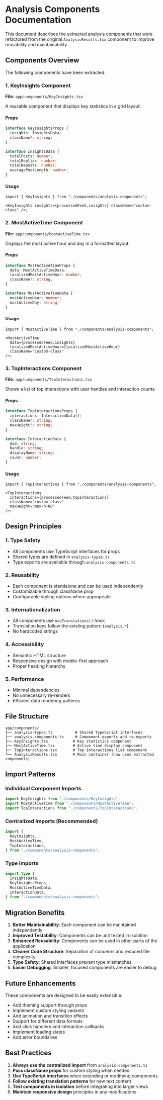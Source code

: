 # Analysis Components Documentation

This document describes the extracted analysis components that were refactored from the original `AnalysisResults.tsx` component to improve reusability and maintainability.

## Components Overview

The following components have been extracted:

### 1. KeyInsights Component

**File**: `app/components/KeyInsights.tsx`

A reusable component that displays key statistics in a grid layout.

#### Props

```typescript
interface KeyInsightsProps {
  insights: InsightsData;
  className?: string;
}

interface InsightsData {
  totalPosts: number;
  totalReplies: number;
  totalReposts: number;
  averagePostLength: number;
}
```

#### Usage

```tsx
import { KeyInsights } from "./components/analysis-components";

<KeyInsights insights={processedFeed.insights} className="custom-class" />;
```

### 2. MostActiveTime Component

**File**: `app/components/MostActiveTime.tsx`

Displays the most active hour and day in a formatted layout.

#### Props

```typescript
interface MostActiveTimeProps {
  data: MostActiveTimeData;
  localizedMostActiveHour: number;
  className?: string;
}

interface MostActiveTimeData {
  mostActiveHour: number;
  mostActiveDay: string;
}
```

#### Usage

```tsx
import { MostActiveTime } from "./components/analysis-components";

<MostActiveTime
  data={processedFeed.insights}
  localizedMostActiveHour={localizedMostActiveHour}
  className="custom-class"
/>;
```

### 3. TopInteractions Component

**File**: `app/components/TopInteractions.tsx`

Shows a list of top interactions with user handles and interaction counts.

#### Props

```typescript
interface TopInteractionsProps {
  interactions: InteractionData[];
  className?: string;
  maxHeight?: string;
}

interface InteractionData {
  did: string;
  handle: string;
  displayName: string;
  count: number;
}
```

#### Usage

```tsx
import { TopInteractions } from "./components/analysis-components";

<TopInteractions
  interactions={processedFeed.topInteractions}
  className="custom-class"
  maxHeight="max-h-80"
/>;
```

## Design Principles

### 1. **Type Safety**

- All components use TypeScript interfaces for props
- Shared types are defined in `analysis-types.ts`
- Type exports are available through `analysis-components.ts`

### 2. **Reusability**

- Each component is standalone and can be used independently
- Customizable through className prop
- Configurable styling options where appropriate

### 3. **Internationalization**

- All components use `useTranslations()` hook
- Translation keys follow the existing pattern (`analysis.*`)
- No hardcoded strings

### 4. **Accessibility**

- Semantic HTML structure
- Responsive design with mobile-first approach
- Proper heading hierarchy

### 5. **Performance**

- Minimal dependencies
- No unnecessary re-renders
- Efficient data rendering patterns

## File Structure

```
app/components/
├── analysis-types.ts          # Shared TypeScript interfaces
├── analysis-components.ts     # Component exports and re-exports
├── KeyInsights.tsx           # Key statistics component
├── MostActiveTime.tsx        # Active time display component
├── TopInteractions.tsx       # Top interactions list component
└── AnalysisResults.tsx       # Main container (now uses extracted components)
```

## Import Patterns

### Individual Component Imports

```typescript
import KeyInsights from "./components/KeyInsights";
import MostActiveTime from "./components/MostActiveTime";
import TopInteractions from "./components/TopInteractions";
```

### Centralized Imports (Recommended)

```typescript
import {
  KeyInsights,
  MostActiveTime,
  TopInteractions,
} from "./components/analysis-components";
```

### Type Imports

```typescript
import type {
  InsightsData,
  KeyInsightsProps,
  MostActiveTimeData,
  InteractionData,
} from "./components/analysis-components";
```

## Migration Benefits

1. **Better Maintainability**: Each component can be maintained independently
2. **Improved Testability**: Components can be unit tested in isolation
3. **Enhanced Reusability**: Components can be used in other parts of the application
4. **Cleaner Code Structure**: Separation of concerns and reduced file complexity
5. **Type Safety**: Shared interfaces prevent type mismatches
6. **Easier Debugging**: Smaller, focused components are easier to debug

## Future Enhancements

These components are designed to be easily extensible:

- Add theming support through props
- Implement custom styling variants
- Add animation and transition effects
- Support for different data formats
- Add click handlers and interaction callbacks
- Implement loading states
- Add error boundaries

## Best Practices

1. **Always use the centralized import** from `analysis-components.ts`
2. **Pass className props** for custom styling when needed
3. **Use TypeScript interfaces** when extending or modifying components
4. **Follow existing translation patterns** for new text content
5. **Test components in isolation** before integrating into larger views
6. **Maintain responsive design** principles in any modifications
